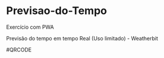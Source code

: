 # Previsao-do-Tempo
Exercício com PWA

Previsão do tempo em tempo Real (Uso limitado) - Weatherbit

#QRCODE
